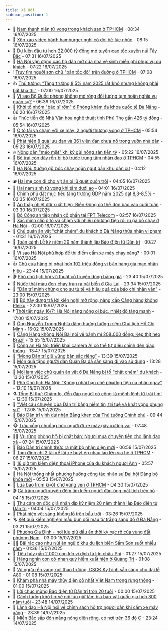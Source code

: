 ```yaml
---
title: Xã Hội
sidebar_position: 1
---
```


<!-- dantri-xa-hoi:START -->
- 🫣 [Nam thanh niên tử vong trong khách sạn ở TPHCM](https://dantri.com.vn/xa-hoi/nam-thanh-nien-tu-vong-trong-khach-san-o-tphcm-20250716151408328.htm) - 08:34 16/07/2025
- 💼 [Xôn xao video bánh hamburger nghi có dòi bò lúc nhúc](https://dantri.com.vn/xa-hoi/xon-xao-video-banh-hamburger-nghi-co-doi-bo-luc-nhuc-20250716131449792.htm) - 08:15 16/07/2025
- 🎊 [Dự kiến đầu tư hơn 22.000 tỷ đồng mở tuyến cao tốc xuyên núi Tây Bắc](https://dantri.com.vn/xa-hoi/du-kien-dau-tu-hon-22000-ty-dong-mo-tuyen-cao-toc-xuyen-nui-tay-bac-20250716141256034.htm) - 07:31 16/07/2025
- 🙉 [Hà Nội vận động các hộ dân mở cửa nhà vệ sinh miễn phí phục vụ du khách](https://dantri.com.vn/xa-hoi/ha-noi-van-dong-cac-ho-dan-mo-cua-nha-ve-sinh-mien-phi-phuc-vu-du-khach-20250716141122008.htm) - 07:22 16/07/2025
- 🕯 [Truy tìm người sơn chữ &quot;bắn tốc độ&quot; trên đường ở TPHCM](https://dantri.com.vn/xa-hoi/truy-tim-nguoi-son-chu-ban-toc-do-tren-duong-o-tphcm-20250716130129500.htm) - 07:08 16/07/2025
- 👍 [Thủ tướng: “Tăng trưởng 8,5% năm 2025 rất khó nhưng không phải bất khả thi”](https://dantri.com.vn/xa-hoi/thu-tuong-tang-truong-85-nam-2025-rat-kho-nhung-khong-phai-bat-kha-thi-20250716135732861.htm) - 07:00 16/07/2025
- 🤖 [Vì sao Bộ Quốc phòng không mở rộng đối tượng tạm hoãn nghĩa vụ quân sự?](https://dantri.com.vn/xa-hoi/vi-sao-bo-quoc-phong-khong-mo-rong-doi-tuong-tam-hoan-nghia-vu-quan-su-20250716133435546.htm) - 06:39 16/07/2025
- 🙉 [Khởi tố nhóm &quot;bác sĩ rởm&quot; ở Phòng khám đa khoa quốc tế Đà Nẵng](https://dantri.com.vn/xa-hoi/khoi-to-nhom-bac-si-rom-o-phong-kham-da-khoa-quoc-te-da-nang-20250716113547638.htm) - 06:20 16/07/2025
- 👍 [Thúc tiến độ Nhà Văn hóa nghệ thuật tỉnh Phú Thọ gần 426 tỷ đồng](https://dantri.com.vn/xa-hoi/thuc-tien-do-nha-van-hoa-nghe-thuat-tinh-phu-tho-gan-426-ty-dong-20250716120725477.htm) - 05:54 16/07/2025
- 🗽 [Ô tô tải va chạm với xe máy, 2 người thương vong ở TPHCM](https://dantri.com.vn/xa-hoi/o-to-tai-va-cham-voi-xe-may-2-nguoi-thuong-vong-o-tphcm-20250716123113207.htm) - 05:54 16/07/2025
- 🗽 [Phát hiện 8 quả lựu đạn và 361 viên đạn chưa nổ trong vườn nhà dân](https://dantri.com.vn/xa-hoi/phat-hien-8-qua-luu-dan-va-361-vien-dan-chua-no-trong-vuon-nha-dan-20250716113827902.htm) - 05:23 16/07/2025
- 🔥 [Nông dân &quot;méo mặt&quot; khi ký gửi nông sản tiền tỷ](https://dantri.com.vn/xa-hoi/nong-dan-meo-mat-khi-ky-gui-nong-san-tien-ty-20250716105013644.htm) - 05:22 16/07/2025
- 🦒 [Bé trai còn dây rốn bị bỏ trước trung tâm nhân đạo ở TPHCM](https://dantri.com.vn/xa-hoi/be-trai-con-day-ron-bi-bo-truoc-trung-tam-nhan-dao-o-tphcm-20250716105859609.htm) - 04:55 16/07/2025
- 🧐 [Hà Nội: Xưởng gỗ bốc cháy ngùn ngụt gần khu dân cư](https://dantri.com.vn/xa-hoi/ha-noi-xuong-go-boc-chay-ngun-ngut-gan-khu-dan-cu-20250716110414441.htm) - 04:12 16/07/2025
- ⛽️ [Hai mẹ con đi cho vịt ăn bị lũ quét cuốn trôi](https://dantri.com.vn/xa-hoi/hai-me-con-di-cho-vit-an-bi-lu-quet-cuon-troi-20250716105927353.htm) - 04:05 16/07/2025
- 🚀 [Hai nam sinh tử vong khi tắm dưới ao](https://dantri.com.vn/xa-hoi/hai-nam-sinh-tu-vong-khi-tam-duoi-ao-20250716102026066.htm) - 04:01 16/07/2025
- 🦒 [Chính phủ đặt mục tiêu tăng trưởng GDP năm 2025 đạt 8,3-8,5%](https://dantri.com.vn/xa-hoi/chinh-phu-dat-muc-tieu-tang-truong-gdp-nam-2025-dat-83-85-20250716102453554.htm) - 03:35 16/07/2025
- 🦅 [Áp thấp nhiệt đới xuất hiện, Biển Đông có thể đón bão vào cuối tuần](https://dantri.com.vn/xa-hoi/ap-thap-nhiet-doi-xuat-hien-bien-dong-co-the-don-bao-vao-cuoi-tuan-20250716095703993.htm) - 03:30 16/07/2025
- 🚀 [Bộ Công an tiếp nhận cổ phần tại FPT Telecom](https://dantri.com.vn/xa-hoi/bo-cong-an-tiep-nhan-co-phan-tai-fpt-telecom-20250716085638895.htm) - 02:57 16/07/2025
- 🦅 [Xác minh clip ô tô va chạm với nhiều phương tiện rồi rú ga bỏ chạy ở Hà Nội](https://dantri.com.vn/xa-hoi/xac-minh-clip-o-to-va-cham-voi-nhieu-phuong-tien-roi-ru-ga-bo-chay-o-ha-noi-20250716084252052.htm) - 02:00 16/07/2025
- 🤠 [Chủ quán ăn vặt &quot;chặt chém&quot; du khách ở Đà Nẵng thừa nhận vi phạm](https://dantri.com.vn/xa-hoi/chu-quan-an-vat-chat-chem-du-khach-o-da-nang-thua-nhan-vi-pham-20250715215442858.htm) - 01:31 16/07/2025
- 💄 [Toàn cảnh Lễ kỷ niệm 20 năm thành lập Báo điện tử Dân trí](https://dantri.com.vn/xa-hoi/toan-canh-le-ky-niem-20-nam-thanh-lap-bao-dien-tu-dan-tri-20250716065946522.htm) - 00:27 16/07/2025
- 🥷 [Vì sao Hà Nội phù hợp để thí điểm cấm xe máy chạy xăng?](https://dantri.com.vn/xa-hoi/vi-sao-ha-noi-phu-hop-de-thi-diem-cam-xe-may-chay-xang-20250715151648323.htm) - 00:01 16/07/2025
- 👍 [Chủ cửa hàng bị phạt hơn 102 triệu đồng vì bán hàng giả mạo nhãn hiệu](https://dantri.com.vn/xa-hoi/chu-cua-hang-bi-phat-hon-102-trieu-dong-vi-ban-hang-gia-mao-nhan-hieu-20250715140320854.htm) - 23:44 15/07/2025
- 🎬 [Phó chủ tịch hội võ thuật cổ truyền dùng bằng giả](https://dantri.com.vn/xa-hoi/pho-chu-tich-hoi-vo-thuat-co-truyen-dung-bang-gia-20250715192818571.htm) - 23:40 15/07/2025
- 🦒 [Nước thải màu đen chảy tràn ra bãi biển ở Gia Lai](https://dantri.com.vn/xa-hoi/nuoc-thai-mau-den-chay-tran-ra-bai-bien-o-gia-lai-20250715154512136.htm) - 23:34 15/07/2025
- 🌊 [&quot;Dân trí minh chứng cho sự tử tế và hiệu quả của báo chí nhân văn&quot;](https://dantri.com.vn/xa-hoi/dan-tri-minh-chung-cho-su-tu-te-va-hieu-qua-cua-bao-chi-nhan-van-20250715160709297.htm) - 23:00 15/07/2025
- 🧑‍💻 [Bộ Xây dựng trả lời kiến nghị mở rộng, nâng cấp Cảng hàng không Pleiku](https://dantri.com.vn/xa-hoi/bo-xay-dung-tra-loi-kien-nghi-mo-rong-nang-cap-cang-hang-khong-pleiku-20250715195910002.htm) - 22:00 15/07/2025
- 🕴 [Thời tiết ngày 16/7: Hà Nội nắng nóng oi bức, nhiệt độ tăng mạnh](https://dantri.com.vn/xa-hoi/thoi-tiet-ngay-167-ha-noi-nang-nong-oi-buc-nhiet-do-tang-manh-20250715232204628.htm) - 17:00 15/07/2025
- 🤔 [Ông Nguyễn Trọng Nghĩa dâng hương tưởng niệm Chủ tịch Hồ Chí Minh](https://dantri.com.vn/xa-hoi/ong-nguyen-trong-nghia-dang-huong-tuong-niem-chu-tich-ho-chi-minh-20250715224539914.htm) - 16:02 15/07/2025
- 💄 [Cảng Hàng không Nội Bài nói về bánh mì 208.000 đồng: Kẹp thịt heo Brazil](https://dantri.com.vn/xa-hoi/cang-hang-khong-noi-bai-noi-ve-banh-mi-208000-dong-kep-thit-heo-brazil-20250715222849510.htm) - 15:55 15/07/2025
- 🧠 [Công an Hà Nội triển khai camera AI có thể tự điều chỉnh đèn giao thông](https://dantri.com.vn/xa-hoi/cong-an-ha-noi-trien-khai-camera-ai-co-the-tu-dieu-chinh-den-giao-thong-20250715185714013.htm) - 13:47 15/07/2025
- 🦣 [“Mong Dân trí giữ vững bản sắc riêng”](https://dantri.com.vn/xa-hoi/mong-dan-tri-giu-vung-ban-sac-rieng-20250715184046427.htm) - 13:39 15/07/2025
- 💫 [Món quà tặng người dân Quản Bạ đã sẵn sàng đi vào sử dụng](https://dantri.com.vn/xa-hoi/mon-qua-tang-nguoi-dan-quan-ba-da-san-sang-di-vao-su-dung-20250715184413574.htm) - 13:28 15/07/2025
- 🚀 [Mời làm việc chủ quán ăn vặt ở Đà Nẵng bị tố &quot;chặt chém&quot; du khách](https://dantri.com.vn/xa-hoi/moi-lam-viec-chu-quan-an-vat-o-da-nang-bi-to-chat-chem-du-khach-20250715130721933.htm) - 13:20 15/07/2025
- 🤔 [Phó Chủ tịch Hà Nội: “Không phải hạn chế phương tiện cá nhân ngay”](https://dantri.com.vn/xa-hoi/pho-chu-tich-ha-noi-khong-phai-han-che-phuong-tien-ca-nhan-ngay-20250715200017038.htm) - 13:10 15/07/2025
- ⚗️ [Tổng Bí thư: Chăm lo, đền đáp người có công là mệnh lệnh từ trái tim!](https://dantri.com.vn/lao-dong-viec-lam/tong-bi-thu-cham-lo-den-dap-nguoi-co-cong-la-menh-lenh-tu-trai-tim-20250715184657588.htm) - 12:30 15/07/2025
- 🫶 [&quot;Viết câu chuyện của Dân trí bằng niềm tin, trí tuệ và khát vọng phụng sự&quot;](https://dantri.com.vn/xa-hoi/viet-cau-chuyen-cua-dan-tri-bang-niem-tin-tri-tue-va-khat-vong-phung-su-20250715174614303.htm) - 12:08 15/07/2025
- 🌮 [Báo Dân trí vinh dự nhận Bằng khen của Thủ tướng Chính phủ](https://dantri.com.vn/xa-hoi/bao-dan-tri-vinh-du-nhan-bang-khen-cua-thu-tuong-chinh-phu-20250715162004007.htm) - 09:44 15/07/2025
- 🐵 [Trâu xổng chuồng húc người đi xe máy gãy xương vai](https://dantri.com.vn/xa-hoi/trau-xong-chuong-huc-nguoi-di-xe-may-gay-xuong-vai-20250715133205829.htm) - 07:48 15/07/2025
- 🧑‍🏫 [Vụ rừng phòng hộ bị chặt bán: Người mua chuyển tiền cho lãnh đạo xã](https://dantri.com.vn/xa-hoi/vu-rung-phong-ho-bi-chat-ban-nguoi-mua-chuyen-tien-cho-lanh-dao-xa-20250715122855361.htm) - 07:24 15/07/2025
- 💫 [Báo Dân trí chính thức ra mắt bộ nhận diện mới](https://dantri.com.vn/xa-hoi/bao-dan-tri-chinh-thuc-ra-mat-bo-nhan-dien-moi-20250715133012124.htm) - 06:59 15/07/2025
- 🦩 [Tạm đình chỉ 2 tài xế lái xe buýt ép nhau lao lên vỉa hè ở TPHCM](https://dantri.com.vn/xa-hoi/tam-dinh-chi-2-tai-xe-lai-xe-buyt-ep-nhau-lao-len-via-he-o-tphcm-20250715125050580.htm) - 06:27 15/07/2025
- 🦄 [16 giờ tìm kiếm điện thoại iPhone của du khách người Anh](https://dantri.com.vn/xa-hoi/16-gio-tim-kiem-dien-thoai-iphone-cua-du-khach-nguoi-anh-20250715111804712.htm) - 05:57 15/07/2025
- 💂 [Hà Nội thống nhất phương hướng công tác nhân sự Đại hội Đảng bộ khóa mới](https://dantri.com.vn/xa-hoi/ha-noi-thong-nhat-phuong-huong-cong-tac-nhan-su-dai-hoi-dang-bo-khoa-moi-20250715114834284.htm) - 05:53 15/07/2025
- 💄 [Lửa bao trùm ki-ốt chợ vùng ven ở TPHCM](https://dantri.com.vn/xa-hoi/lua-bao-trum-ki-ot-cho-vung-ven-o-tphcm-20250715110332953.htm) - 04:30 15/07/2025
- 🎬 [Cả trăm người xuyên đêm tìm kiếm người đàn ông mất tích trên hồ](https://dantri.com.vn/xa-hoi/ca-tram-nguoi-xuyen-dem-tim-kiem-nguoi-dan-ong-mat-tich-tren-ho-20250715111240223.htm) - 04:15 15/07/2025
- 👀 [Thư cảm ơn độc giả nhân dịp kỷ niệm 20 năm thành lập Báo điện tử Dân trí](https://dantri.com.vn/xa-hoi/thu-cam-on-doc-gia-nhan-dip-ky-niem-20-nam-thanh-lap-bao-dien-tu-dan-tri-20250715110255379.htm) - 04:04 15/07/2025
- 💃 [Phát hiện vệt sáng khổng lồ trên bầu trời](https://dantri.com.vn/xa-hoi/phat-hien-vet-sang-khong-lo-tren-bau-troi-20250715084752132.htm) - 03:26 15/07/2025
- 🪜 [Kết quả kiểm nghiệm mẫu bún đổi màu từ trắng sang đỏ ở Đà Nẵng](https://dantri.com.vn/xa-hoi/ket-qua-kiem-nghiem-mau-bun-doi-mau-tu-trang-sang-do-o-da-nang-20250715090940333.htm) - 03:21 15/07/2025
- 📝 [Phường Gia Định - nơi lưu giữ dấu ấn thời kỳ rực rỡ của vùng đất phương Nam](https://dantri.com.vn/xa-hoi/phuong-gia-dinh-noi-luu-giu-dau-an-thoi-ky-ruc-ro-cua-vung-dat-phuong-nam-20250707001032279.htm) - 03:00 15/07/2025
- 🧑‍💻 [Bãi rác cao như núi án ngữ ở khu du lịch biển Sầm Sơn suốt nhiều năm](https://dantri.com.vn/xa-hoi/bai-rac-cao-nhu-nui-an-ngu-o-khu-du-lich-bien-sam-son-suot-nhieu-nam-20250714120753935.htm) - 01:36 15/07/2025
- 👺 [Tiêu hủy gần 2.000 con lợn vì dịch tả lợn châu Phi](https://dantri.com.vn/xa-hoi/tieu-huy-gan-2000-con-lon-vi-dich-ta-lon-chau-phi-20250715073050354.htm) - 01:27 15/07/2025
- 🌮 [Hàng nghìn con cò nhạn quý hiếm xuất hiện ở Quảng Trị](https://dantri.com.vn/xa-hoi/hang-nghin-con-co-nhan-quy-hiem-xuat-hien-o-quang-tri-20250715070052243.htm) - 01:08 15/07/2025
- 🤭 [Vó ngựa rền vang nơi thao trường, CSCĐ Kỵ binh sẵn sàng cho đại lễ A80](https://dantri.com.vn/xa-hoi/vo-ngua-ren-vang-noi-thao-truong-cscd-ky-binh-san-sang-cho-dai-le-a80-20250714164530603.htm) - 01:08 15/07/2025
- 💪 [Khám phá nhà máy thủy điện cổ nhất Việt Nam trong rừng thông](https://dantri.com.vn/xa-hoi/kham-pha-nha-may-thuy-dien-co-nhat-viet-nam-trong-rung-thong-20250714085424090.htm) - 01:00 15/07/2025
- 🧰 [Lời chúc mừng Báo điện tử Dân trí tròn 20 tuổi](https://dantri.com.vn/xa-hoi/loi-chuc-mung-bao-dien-tu-dan-tri-tron-20-tuoi-20250714144541902.htm) - 00:00 15/07/2025
- 🤡 [Cảnh tượng khó tin về nơi lưu giữ tấm bia bảo vật quốc gia hơn 300 năm tuổi](https://dantri.com.vn/xa-hoi/canh-tuong-kho-tin-ve-noi-luu-giu-tam-bia-bao-vat-quoc-gia-hon-300-nam-tuoi-20250710143259758.htm) - 23:48 14/07/2025
- 🦆 [Lãnh đạo Hà Nội nói về chính sách hỗ trợ người dân khi cấm xe máy xăng](https://dantri.com.vn/xa-hoi/lanh-dao-ha-noi-noi-ve-chinh-sach-ho-tro-nguoi-dan-khi-cam-xe-may-xang-20250715001659815.htm) - 23:39 14/07/2025
- 🦍 [Miền Bắc sắp đón nắng nóng diện rộng, có nơi trên 36 độ C](https://dantri.com.vn/xa-hoi/mien-bac-sap-don-nang-nong-dien-rong-co-noi-tren-36-do-c-20250714231951968.htm) - 23:24 14/07/2025<!-- dantri-xa-hoi:END -->
